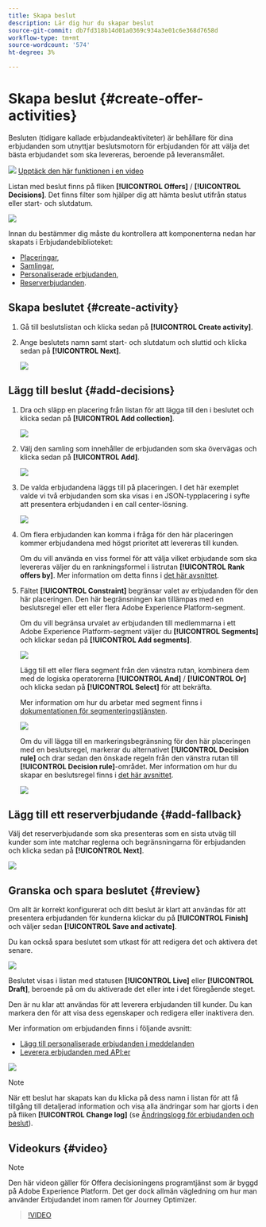 ```yaml
---
title: Skapa beslut
description: Lär dig hur du skapar beslut
source-git-commit: db7fd318b14d01a0369c934a3e01c6e368d7658d
workflow-type: tm+mt
source-wordcount: '574'
ht-degree: 3%

---
```


# Skapa beslut {#create-offer-activities}

Besluten (tidigare kallade erbjudandeaktiviteter) är behållare för dina erbjudanden som utnyttjar beslutsmotorn för erbjudanden för att välja det bästa erbjudandet som ska levereras, beroende på leveransmålet.

![](../../assets/do-not-localize/how-to-video.png) [Upptäck den här funktionen i en video](#video)

Listan med beslut finns på fliken **[!UICONTROL Offers]** / **[!UICONTROL Decisions]**. Det finns filter som hjälper dig att hämta beslut utifrån status eller start- och slutdatum.

![](../../assets/activities-list.png)

Innan du bestämmer dig måste du kontrollera att komponenterna nedan har skapats i Erbjudandebiblioteket:

* [Placeringar](../offer-library/creating-placements.md),
* [Samlingar](../offer-library/creating-collections.md),
* [Personaliserade erbjudanden](../offer-library/creating-personalized-offers.md),
* [Reserverbjudanden](../offer-library/creating-fallback-offers.md).

## Skapa beslutet {#create-activity}

1. Gå till beslutslistan och klicka sedan på **[!UICONTROL Create activity]**.

1. Ange beslutets namn samt start- och slutdatum och sluttid och klicka sedan på **[!UICONTROL Next]**.

   ![](../../assets/activities-name.png)

## Lägg till beslut {#add-decisions}

1. Dra och släpp en placering från listan för att lägga till den i beslutet och klicka sedan på **[!UICONTROL Add collection]**.

   ![](../../assets/activities-placement.png)

1. Välj den samling som innehåller de erbjudanden som ska övervägas och klicka sedan på **[!UICONTROL Add]**.

   ![](../../assets/activities-collection.png)

1. De valda erbjudandena läggs till på placeringen. I det här exemplet valde vi två erbjudanden som ska visas i en JSON-typplacering i syfte att presentera erbjudanden i en call center-lösning.

   ![](../../assets/offers-added.png)

1. Om flera erbjudanden kan komma i fråga för den här placeringen kommer erbjudandena med högst prioritet att levereras till kunden.

   Om du vill använda en viss formel för att välja vilket erbjudande som ska levereras väljer du en rankningsformel i listrutan **[!UICONTROL Rank offers by]**. Mer information om detta finns i [det här avsnittet](../offer-activities/configure-offer-selection.md).

1. Fältet **[!UICONTROL Constraint]** begränsar valet av erbjudanden för den här placeringen. Den här begränsningen kan tillämpas med en beslutsregel eller ett eller flera Adobe Experience Platform-segment.

   Om du vill begränsa urvalet av erbjudanden till medlemmarna i ett Adobe Experience Platform-segment väljer du **[!UICONTROL Segments]** och klickar sedan på **[!UICONTROL Add segments]**.

   ![](../../assets/activity_constraint_segment.png)

   Lägg till ett eller flera segment från den vänstra rutan, kombinera dem med de logiska operatorerna **[!UICONTROL And]** / **[!UICONTROL Or]** och klicka sedan på **[!UICONTROL Select]** för att bekräfta.

   Mer information om hur du arbetar med segment finns i [dokumentationen för segmenteringstjänsten](https://experienceleague.adobe.com/docs/experience-platform/segmentation/home.html).

   ![](../../assets/activity_constraint_segment2.png)

   Om du vill lägga till en markeringsbegränsning för den här placeringen med en beslutsregel, markerar du alternativet **[!UICONTROL Decision rule]** och drar sedan den önskade regeln från den vänstra rutan till **[!UICONTROL Decision rule]**-området. Mer information om hur du skapar en beslutsregel finns i [det här avsnittet](../offer-library/creating-decision-rules.md).

   ![](../../assets/activity_constraint_rule.png)

## Lägg till ett reserverbjudande {#add-fallback}

Välj det reserverbjudande som ska presenteras som en sista utväg till kunder som inte matchar reglerna och begränsningarna för erbjudanden och klicka sedan på **[!UICONTROL Next]**.

![](../../assets/add-fallback-offer.png)

## Granska och spara beslutet {#review}

Om allt är korrekt konfigurerat och ditt beslut är klart att användas för att presentera erbjudanden för kunderna klickar du på **[!UICONTROL Finish]** och väljer sedan **[!UICONTROL Save and activate]**.

Du kan också spara beslutet som utkast för att redigera det och aktivera det senare.

![](../../assets/save-activities.png)

Beslutet visas i listan med statusen **[!UICONTROL Live]** eller **[!UICONTROL Draft]**, beroende på om du aktiverade det eller inte i det föregående steget.

Den är nu klar att användas för att leverera erbjudanden till kunder. Du kan markera den för att visa dess egenskaper och redigera eller inaktivera den.

Mer information om erbjudanden finns i följande avsnitt:

* [Lägg till personaliserade erbjudanden i meddelanden](../../deliver-personalized-offers.md)
* [Leverera erbjudanden med API:er](../api-reference/decisions-api/deliver-offers.md)

![](../../assets/activities-created.png)

>[!NOTE]
>
>När ett beslut har skapats kan du klicka på dess namn i listan för att få tillgång till detaljerad information och visa alla ändringar som har gjorts i den på fliken **[!UICONTROL Change log]** (se [Ändringslogg för erbjudanden och beslut](../get-started/user-interface.md#changes-log)).

## Videokurs {#video}

>[!NOTE]
>
>Den här videon gäller för Offera decisioningens programtjänst som är byggd på Adobe Experience Platform. Det ger dock allmän vägledning om hur man använder Erbjudandet inom ramen för Journey Optimizer.

>[!VIDEO](https://video.tv.adobe.com/v/329606?quality=12)

